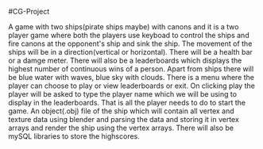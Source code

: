 #CG-Project

A game with two ships(pirate ships maybe) with canons and it is a two player game where both the players use keyboad to control the ships and fire canons at the opponent's ship and sink the ship. The  movement of the ships will be in a direction(vertical or horizontal). There will be a health bar or a damge meter. There will also be a leaderboards which displays the highest number of continuous wins of a person. Apart from ships there will be blue water with waves, blue sky with clouds. There is a menu where the player can choose to play or view leaderboards or exit. On clicking play the player will be asked to type the player name which we will be using to display in the leaderboards. That is all the player needs to do to start the game. An object(.obj) file of the ship which will contain all vertex and texture data using blender and parsing the data and storing it in vertex arrays and render the ship using the vertex arrays. There will also be mySQL libraries to store the highscores.
